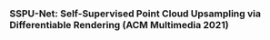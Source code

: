 ### SSPU-Net: Self-Supervised Point Cloud Upsampling via Differentiable Rendering (ACM Multimedia 2021)


